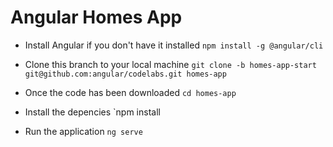 # Angular Homes App
- Install Angular if you don't have it installed
`npm install -g @angular/cli`

- Clone this branch to your local machine
`git clone -b homes-app-start git@github.com:angular/codelabs.git homes-app`

- Once the code has been downloaded
`cd homes-app`

- Install the depencies
`npm install 

- Run the application 
`ng serve`